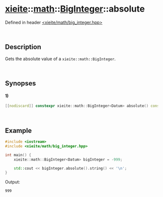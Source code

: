# [xieite](../../../../../xieite.md)\:\:[math](../../../../../math.md)\:\:[BigInteger<Datum>](../../../big_integer.md)\:\:absolute
Defined in header [<xieite/math/big_integer.hpp>](../../../../../../include/xieite/math/big_integer.hpp)

&nbsp;

## Description
Gets the absolute value of a `xieite::math::BigInteger`.

&nbsp;

## Synopses
#### 1)
```cpp
[[nodiscard]] constexpr xieite::math::BigInteger<Datum> absolute() const noexcept;
```

&nbsp;

## Example
```cpp
#include <iostream>
#include <xieite/math/big_integer.hpp>

int main() {
    xieite::math::BigInteger<Datum> bigInteger = -999;

    std::cout << bigInteger.absolute().string() << '\n';
}
```
Output:
```
999
```
